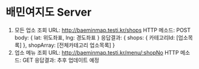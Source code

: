# 배민여지도 Server
1. 모든 업소 조회
        URL: http://baeminmap.testi.kr/shops
        HTTP 메소드: POST
        body: { lat: 위도좌표,
                lng: 경도좌표 }
        응답결과: { shops: { 카테고리Id: [업소목록] },
                  shopArray: [전체카테고리 업소목록] }
2. 업소 메뉴 조회
        URL: http://baeminmap.testi.kr/menu/:shopNo
        HTTP 메소드: GET
        응답결과: 추후 업데이트 예정
